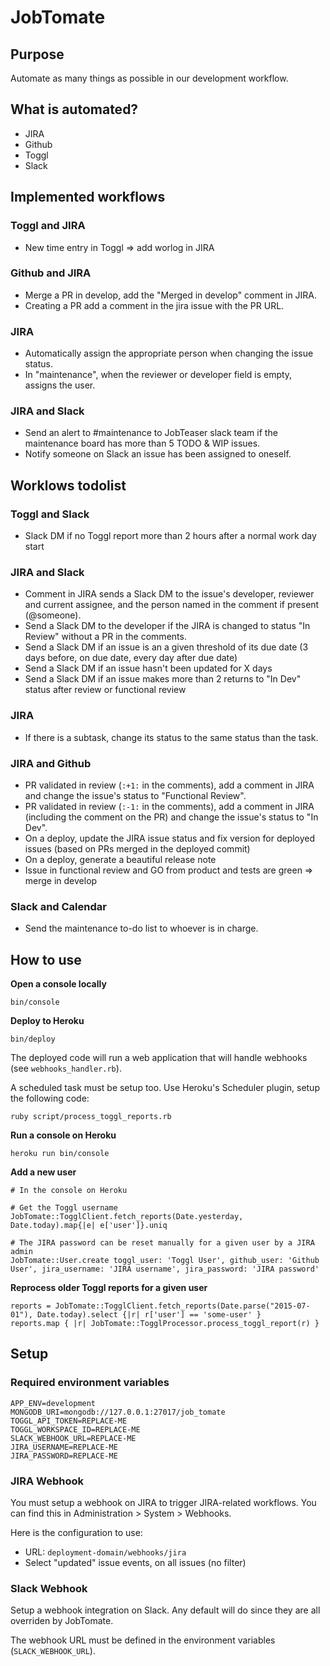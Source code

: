 # JobTomate

## Purpose

Automate as many things as possible in our development workflow.

## What is automated?

- JIRA
- Github
- Toggl
- Slack

## Implemented workflows

### Toggl and JIRA

- New time entry in Toggl => add worlog in JIRA

### Github and JIRA

- Merge a PR in develop, add the "Merged in develop" comment in JIRA.
- Creating a PR add a comment in the jira issue with the PR URL.

### JIRA

- Automatically assign the appropriate person when changing the issue status.
- In "maintenance", when the reviewer or developer field is empty, assigns the user.

### JIRA and Slack

- Send an alert to #maintenance to JobTeaser slack team if the maintenance board has more than 5 TODO & WIP issues.
- Notify someone on Slack an issue has been assigned to oneself.

## Worklows todolist

### Toggl and Slack

- Slack DM if no Toggl report more than 2 hours after a normal work day start

### JIRA and Slack

- Comment in JIRA sends a Slack DM to the issue's developer, reviewer and current assignee, and the person named in the comment if present (@someone).
- Send a Slack DM to the developer if the JIRA is changed to status "In Review" without a PR in the comments.
- Send a Slack DM if an issue is an a given threshold of its due date (3 days before, on due date, every day after due date)
- Send a Slack DM if an issue hasn't been updated for X days
- Send a Slack DM if an issue makes more than 2 returns to "In Dev" status after review or functional review

### JIRA

- If there is a subtask, change its status to the same status than the task.

### JIRA and Github

- PR validated in review (`:+1:` in the comments), add a comment in JIRA and change the issue's status to "Functional Review".
- PR validated in review (`:-1:` in the comments), add a comment in JIRA (including the comment on the PR) and change the issue's status to "In Dev".
- On a deploy, update the JIRA issue status and fix version for deployed issues (based on PRs merged in the deployed commit)
- On a deploy, generate a beautiful release note
- Issue in functional review and GO from product and tests are green => merge in develop

### Slack and Calendar

- Send the maintenance to-do list to whoever is in charge.

## How to use

**Open a console locally**

```
bin/console
```

**Deploy to Heroku**

```
bin/deploy
```

The deployed code will run a web application that will handle webhooks (see `webhooks_handler.rb`).

A scheduled task must be setup too. Use Heroku's Scheduler plugin, setup the following code:

```
ruby script/process_toggl_reports.rb
```

**Run a console on Heroku**

```
heroku run bin/console
```

**Add a new user**

```
# In the console on Heroku

# Get the Toggl username
JobTomate::TogglClient.fetch_reports(Date.yesterday, Date.today).map{|e| e['user']}.uniq

# The JIRA password can be reset manually for a given user by a JIRA admin
JobTomate::User.create toggl_user: 'Toggl User', github_user: 'Github User', jira_username: 'JIRA username', jira_password: 'JIRA password'
```

**Reprocess older Toggl reports for a given user**

```
reports = JobTomate::TogglClient.fetch_reports(Date.parse("2015-07-01"), Date.today).select {|r| r['user'] == 'some-user' }
reports.map { |r| JobTomate::TogglProcessor.process_toggl_report(r) }
```

## Setup

### Required environment variables

```
APP_ENV=development
MONGODB_URI=mongodb://127.0.0.1:27017/job_tomate
TOGGL_API_TOKEN=REPLACE-ME
TOGGL_WORKSPACE_ID=REPLACE-ME
SLACK_WEBHOOK_URL=REPLACE-ME
JIRA_USERNAME=REPLACE-ME
JIRA_PASSWORD=REPLACE-ME
```

### JIRA Webhook

You must setup a webhook on JIRA to trigger JIRA-related workflows. You can find this in Administration > System > Webhooks.

Here is the configuration to use:

- URL: `deployment-domain/webhooks/jira`
- Select "updated" issue events, on all issues (no filter)

### Slack Webhook

Setup a webhook integration on Slack. Any default will do since they are all overriden by JobTomate.

The webhook URL must be defined in the environment variables (`SLACK_WEBHOOK_URL`).
